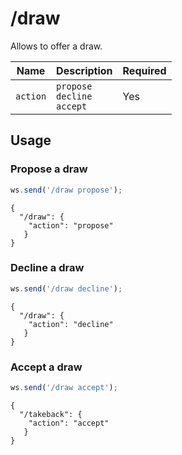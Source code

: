 # /draw

Allows to offer a draw.

| Name | Description | Required |
| ---- | ----------- | -------- |
| `action` | `propose`<br/>`decline`<br/>`accept` | Yes |

## Usage

### Propose a draw

```js
ws.send('/draw propose');
```

```text
{
  "/draw": {
    "action": "propose"
   }
}
```

### Decline a draw

```js
ws.send('/draw decline');
```

```text
{
  "/draw": {
    "action": "decline"
   }
}
```

### Accept a draw

```js
ws.send('/draw accept');
```

```text
{
  "/takeback": {
    "action": "accept"
   }
}
```
